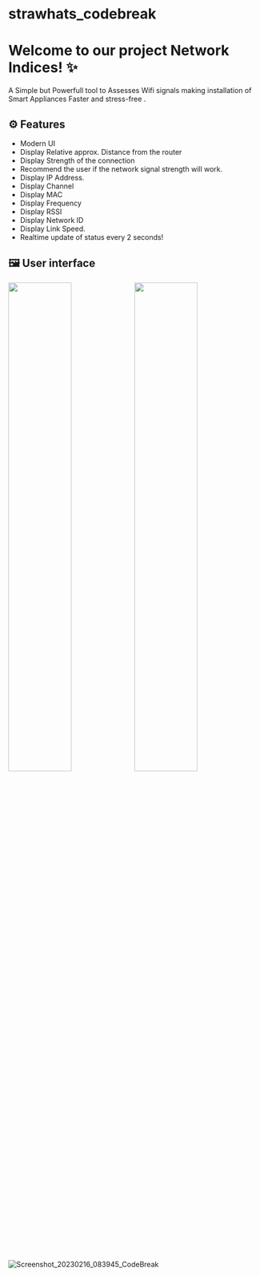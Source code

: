 # strawhats_codebreak

# Welcome to our project Network Indices! ✨

A Simple but Powerfull tool to Assesses Wifi signals making installation of Smart Appliances Faster and  stress-free .

## ⚙️ Features
- Modern UI
- Display Relative approx. Distance from the router  
- Display Strength of the connection
- Recommend the user if the network signal strength will work. 
- Display IP Address.
- Display Channel
- Display MAC
- Display Frequency
- Display RSSI 
- Display Network ID
- Display Link Speed.
- Realtime update of status every 2 seconds!

## 🖼️ User interface
<img src="/images/macbook-pro-space-gray-on-the-wooden-table.jpg" width="50%"><img src="/images/walking-with-iphone-x.jpg" width="50%">
![Screenshot_20230216_083945_CodeBreak](https://user-images.githubusercontent.com/62198148/219260282-12cf2fd6-2a1b-4a75-836a-4b0b53b50285.jpg)
